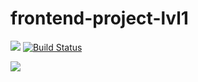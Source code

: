 # frontend-project-lvl1
<a href="https://codeclimate.com/github/codeclimate/codeclimate/maintainability"><img src="https://api.codeclimate.com/v1/badges/a99a88d28ad37a79dbf6/maintainability" /></a>
[![Build Status](https://travis-ci.org/pbychenko/frontend-project-lvl1.svg?branch=master)](https://travis-ci.org/pbychenko/frontend-project-lvl1)


<a href="https://asciinema.org/a/2eWxMRiwmFI8PbIpcYjAQZAee" target="_blank"><img src="https://asciinema.org/a/2eWxMRiwmFI8PbIpcYjAQZAee.svg" /></a>